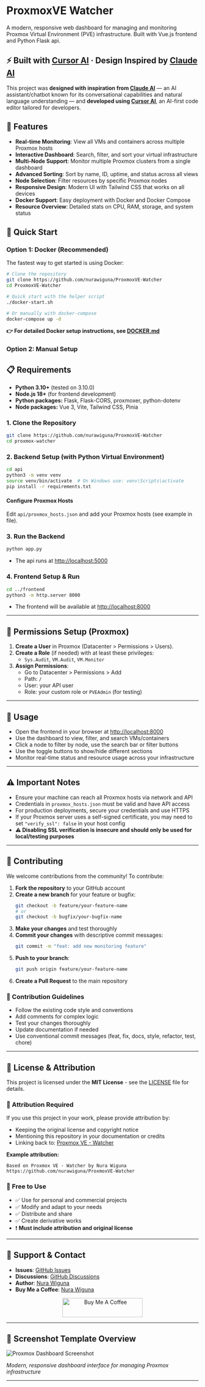 # ProxmoxVE Watcher

A modern, responsive web dashboard for managing and monitoring Proxmox Virtual Environment (PVE) infrastructure. Built with Vue.js frontend and Python Flask api.

## ⚡ Built with [Cursor AI](https://cursor.sh/) · Design Inspired by [Claude AI](https://claude.ai)

This project was **designed with inspiration from [Claude AI](https://claude.ai)** — an AI assistant/chatbot known for its conversational capabilities and natural language understanding — and **developed using [Cursor AI](https://cursor.sh/)**, an AI-first code editor tailored for developers.

## 🌟 Features

- **Real-time Monitoring**: View all VMs and containers across multiple Proxmox hosts
- **Interactive Dashboard**: Search, filter, and sort your virtual infrastructure
- **Multi-Node Support**: Monitor multiple Proxmox clusters from a single dashboard
- **Advanced Sorting**: Sort by name, ID, uptime, and status across all views
- **Node Selection**: Filter resources by specific Proxmox nodes
- **Responsive Design**: Modern UI with Tailwind CSS that works on all devices
- **Docker Support**: Easy deployment with Docker and Docker Compose
- **Resource Overview**: Detailed stats on CPU, RAM, storage, and system status

## 🚀 Quick Start

### Option 1: Docker (Recommended)

The fastest way to get started is using Docker:

```bash
# Clone the repository
git clone https://github.com/nurawiguna/ProxmoxVE-Watcher
cd ProxmoxVE-Watcher

# Quick start with the helper script
./docker-start.sh

# Or manually with docker-compose
docker-compose up -d
```

**👉 For detailed Docker setup instructions, see [DOCKER.md](DOCKER.md)**

### Option 2: Manual Setup

## 📋 Requirements
- **Python 3.10+** (tested on 3.10.0)
- **Node.js 18+** (for frontend development)
- **Python packages:** Flask, Flask-CORS, proxmoxer, python-dotenv
- **Node packages:** Vue 3, Vite, Tailwind CSS, Pinia

### 1. Clone the Repository
```bash
git clone https://github.com/nurawiguna/ProxmoxVE-Watcher
cd proxmox-watcher
```

### 2. Backend Setup (with Python Virtual Environment)
```bash
cd api
python3 -m venv venv
source venv/bin/activate  # On Windows use: venv\Scripts\activate
pip install -r requirements.txt
```

#### Configure Proxmox Hosts
Edit `api/proxmox_hosts.json` and add your Proxmox hosts (see example in file).

### 3. Run the Backend
```bash
python app.py
```
- The api runs at [http://localhost:5000](http://localhost:5000)

### 4. Frontend Setup & Run
```bash
cd ../frontend
python3 -m http.server 8000
```
- The frontend will be available at [http://localhost:8000](http://localhost:8000)

---

## 🔐 Permissions Setup (Proxmox)
1. **Create a User** in Proxmox (Datacenter > Permissions > Users).
2. **Create a Role** (if needed) with at least these privileges:
   - `Sys.Audit`, `VM.Audit`, `VM.Monitor`
3. **Assign Permissions**:
   - Go to Datacenter > Permissions > Add
   - Path: `/`
   - User: your API user
   - Role: your custom role or `PVEAdmin` (for testing)

---

## 📖 Usage
- Open the frontend in your browser at [http://localhost:8000](http://localhost:8000)
- Use the dashboard to view, filter, and search VMs/containers
- Click a node to filter by node, use the search bar or filter buttons
- Use the toggle buttons to show/hide different sections
- Monitor real-time status and resource usage across your infrastructure

---

## ⚠️ Important Notes
- Ensure your machine can reach all Proxmox hosts via network and API
- Credentials in `proxmox_hosts.json` must be valid and have API access
- For production deployments, secure your credentials and use HTTPS
- If your Proxmox server uses a self-signed certificate, you may need to set `"verify_ssl": false` in your host config
- **⚠️ Disabling SSL verification is insecure and should only be used for local/testing purposes**

---

## 🤝 Contributing

We welcome contributions from the community! To contribute:

1. **Fork the repository** to your GitHub account
2. **Create a new branch** for your feature or bugfix:
   ```bash
   git checkout -b feature/your-feature-name
   # or
   git checkout -b bugfix/your-bugfix-name
   ```
3. **Make your changes** and test thoroughly
4. **Commit your changes** with descriptive commit messages:
   ```bash
   git commit -m "feat: add new monitoring feature"
   ```
5. **Push to your branch**:
   ```bash
   git push origin feature/your-feature-name
   ```
6. **Create a Pull Request** to the main repository

### 📝 Contribution Guidelines
- Follow the existing code style and conventions
- Add comments for complex logic
- Test your changes thoroughly
- Update documentation if needed
- Use conventional commit messages (feat, fix, docs, style, refactor, test, chore)

---

## 📜 License & Attribution

This project is licensed under the **MIT License** - see the [LICENSE](LICENSE) file for details.

### 🙏 Attribution Required
If you use this project in your work, please provide attribution by:
- Keeping the original license and copyright notice
- Mentioning this repository in your documentation or credits
- Linking back to: [Proxmox VE - Watcher](https://github.com/nurawiguna/ProxmoxVE-Watcher)

**Example attribution:**
```
Based on Proxmox VE - Watcher by Nura Wiguna
https://github.com/nurawiguna/ProxmoxVE-Watcher
```

### 🔄 Free to Use
- ✅ Use for personal and commercial projects
- ✅ Modify and adapt to your needs  
- ✅ Distribute and share
- ✅ Create derivative works
- ❗ **Must include attribution and original license**

---

## 📧 Support & Contact

- **Issues**: [GitHub Issues](https://github.com/nurawiguna/ProxmoxVE-Watcher/issues)
- **Discussions**: [GitHub Discussions](https://github.com/nurawiguna/ProxmoxVE-Watcher/discussions)
- **Author**: [Nura Wiguna](https://github.com/nurawiguna)
- **Buy Me a Coffee**: [Nura Wiguna](https://coff.ee/nurawiguna)
<p align="center">
   <a href="https://coff.ee/nurawiguna">
      <img src="https://cdn.buymeacoffee.com/buttons/v2/default-orange.png" height="50" width="210" alt="Buy Me A Coffee" />
   </a>
</p>


---

## 📸 Screenshot Template Overview
![Proxmox Dashboard Screenshot](ss.png)

*Modern, responsive dashboard interface for managing Proxmox infrastructure*

--- 
